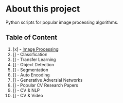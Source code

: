 # About this project
Python scripts for popular image processing algorithms.

## Table of Content
1. [x] - [Image Processing]()
2. [] - Classification
3. [] - Transfer Learning
4. [] - Object Detection
5. [] - Segmentation
6. [] - Auto Encoding
7. [] - Generative Adversial Networks
8. [] - Popular CV Research Papers
9. [] - CV & NLP
10. [] - CV & Video

